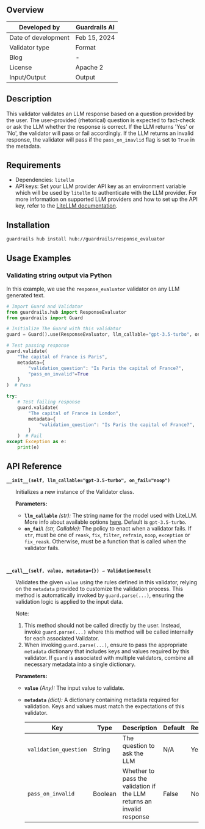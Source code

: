 ## Overview

| Developed by | Guardrails AI |
| --- | --- |
| Date of development | Feb 15, 2024 |
| Validator type | Format |
| Blog | - |
| License | Apache 2 |
| Input/Output | Output |

## Description

This validator validates an LLM response based on a question provided by the user. The user-provided (rhetorical) question is expected to fact-check or ask the LLM whether the response is correct. If the LLM returns 'Yes' or 'No', the validator will pass or fail accordingly. If the LLM returns an invalid response, the validator will pass if the `pass_on_inavlid` flag is set to `True` in the metadata.

## Requirements
* Dependencies: `litellm`
* API keys: Set your LLM provider API key as an environment variable which will be used by `litellm` to authenticate with the LLM provider.
For more information on supported LLM providers and how to set up the API key, refer to the [LiteLLM documentation](https://docs.litellm.ai/docs/).

## Installation

```bash
guardrails hub install hub://guardrails/response_evaluator
```

## Usage Examples

### Validating string output via Python

In this example, we use the `response_evaluator` validator on any LLM generated text.

```python
# Import Guard and Validator
from guardrails.hub import ResponseEvaluator
from guardrails import Guard

# Initialize The Guard with this validator
guard = Guard().use(ResponseEvaluator, llm_callable="gpt-3.5-turbo", on_fail="exception")

# Test passing response
guard.validate(
    "The capital of France is Paris", 
    metadata={
        "validation_question": "Is Paris the capital of France?", 
        "pass_on_invalid"=True
    }
)  # Pass

try:
    # Test failing response
    guard.validate(
        "The capital of France is London", 
        metadata={
            "validation_question": "Is Paris the capital of France?", 
        }
    )  # Fail
except Exception as e:
    print(e)
```

## API Reference

**`__init__(self, llm_callable="gpt-3.5-turbo", on_fail="noop")`**
<ul>

Initializes a new instance of the Validator class.

**Parameters:**

- **`llm_callable`** *(str):* The string name for the model used with LiteLLM. More info about available options [here](https://docs.litellm.ai/docs/). Default is `gpt-3.5-turbo`.
- **`on_fail`** *(str, Callable):* The policy to enact when a validator fails. If `str`, must be one of `reask`, `fix`, `filter`, `refrain`, `noop`, `exception` or `fix_reask`. Otherwise, must be a function that is called when the validator fails.

</ul>

<br>

**`__call__(self, value, metadata={}) → ValidationResult`**

<ul>

Validates the given `value` using the rules defined in this validator, relying on the `metadata` provided to customize the validation process. This method is automatically invoked by `guard.parse(...)`, ensuring the validation logic is applied to the input data.

Note:

1. This method should not be called directly by the user. Instead, invoke `guard.parse(...)` where this method will be called internally for each associated Validator.
2. When invoking `guard.parse(...)`, ensure to pass the appropriate `metadata` dictionary that includes keys and values required by this validator. If `guard` is associated with multiple validators, combine all necessary metadata into a single dictionary.

**Parameters:**

- **`value`** *(Any):* The input value to validate.
- **`metadata`** *(dict):* A dictionary containing metadata required for validation. Keys and values must match the expectations of this validator.
    
    
    | Key | Type | Description | Default | Required |
    | --- | --- | --- | --- | --- |
    | `validation_question` | String | The question to ask the LLM | N/A | Yes |
    | `pass_on_invalid` | Boolean | Whether to pass the validation if the LLM returns an invalid response | False | No |

</ul>
